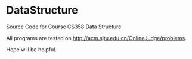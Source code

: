 # DataStructure
Source Code for Course CS358 Data Structure 

All programs are tested on http://acm.sjtu.edu.cn/OnlineJudge/problems.

Hope will be helpful.
